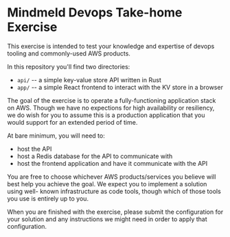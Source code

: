 # Mindmeld Devops Take-home Exercise

This exercise is intended to test your knowledge and expertise of devops
tooling and commonly-used AWS products.

In this repository you'll find two directories:

* `api/` -- a simple key-value store API written in Rust
* `app/` -- a simple React frontend to interact with the KV store in a browser

The goal of the exercise is to operate a fully-functioning application stack on
AWS. Though we have no expections for high availability or resiliency, we do
wish for you to assume this is a production application that you would support
for an extended period of time.

At bare minimum, you will need to:

* host the API
* host a Redis database for the API to communicate with
* host the frontend application and have it communicate with the API

You are free to choose whichever AWS products/services you believe will best
help you achieve the goal. We expect you to implement a solution using well-
known infrastructure as code tools, though which of those tools you use is
entirely up to you.

When you are finished with the exercise, please submit the configuration for
your solution and any instructions we might need in order to apply that
configuration.

